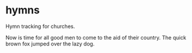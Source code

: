 # hymns
Hymn tracking for churches.

Now is time for all good men to come to the aid of their country.
The quick brown fox jumped over the lazy dog.

